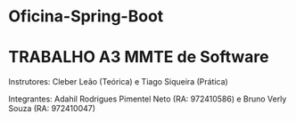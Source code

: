 # Oficina-Spring-Boot

# TRABALHO A3 MMTE de Software

Instrutores: 
Cleber Leão (Teórica) e Tiago Siqueira (Prática)

Integrantes:
Adahil Rodrigues Pimentel Neto (RA: 972410586) e Bruno Verly Souza (RA: 972410047)

